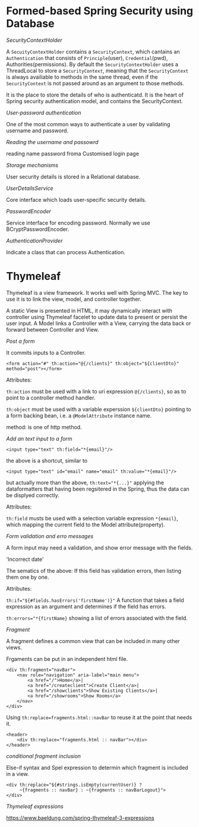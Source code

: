 # Formed-based Spring Security using Database

*SecurityContextHolder* 

A `SecuityContextHolder` contains a `SecurityContext`, which cantains an `Authentication` that consists of `Principle`(user), `Credential`(pwd), Authorities(permissions).
By default the `SecurityContextHolder` uses a ThreadLocal to store a `SecurityContext`, meaning that the `SecurityContext` is always availiable to methods in the same thread, even if the `SecurityContext` is not passed around as an argument to those methods.

It is the place to store the details of who is authenticatd.
It is the heart of Spring security authentication model, and contains the SecurityContext.

*User-password authentication* 

One of the most common ways to authenticate a user by validating username and password.

*Reading the username and passowrd*

reading name password froma Customised login page

*Storage mechanisms* 

User security details is stored in a Relational database.

*UserDetailsService*

Core interface which loads user-specific security details. 

*PasswordEncoder*

Service interface for encoding password. Normally we use BCryptPasswordEncoder.

*AuthenticationProvider*

Indicate a class that can process Authentication. 



# Thymeleaf

Thymeleaf is a view framework. It works well with Spring MVC. The key to use it is to link the view, model, and controller together. 

A static View is presented in HTML, it may dynamically interact with controller using Thymeleaf facelet to update data to present or persist the user input. A Model links a Controller with a View, carrying the data back or forward between Controller and View. 

*Post a form*

It commits inputs to a Controller.  

`<form action="#" th:action="@{/clients}" th:object="${clientDto}" method="post"></form>`

Attributes:

`th:action` must be used with a link to uri expression `@{/clients}`, so as to point to a controller method handler. 

`th:object` must be used with a variable experssion `${clientDto}` pointing to a form backing bean, i.e. a `@ModelAttribute` instance name. 

method: is one of http method. 


*Add an text input to a form*

`<input type="text" th:field="*{email}"/>`

the above is a shortcut, similar to 

`<input type="text" id="email" name="email" th:value="*{email}"/>`

but actually more than the above, `th:text="*{...}"` applying the dataformatters that having been regsitered in the Spring, thus the data can be displyed correctly. 

Attributes: 

`th:field` musts be used with a selection variable expression `*{email}`, which mapping the current field to the Model attribute(property).


*Form validation and erro messages*

A form input may need a validation, and show error message with the fields. 

'<span th:if="${#fields.hasErrors('firstName')}" th:errors="*{firstName}">Incorrect date</span>'

The sematics of the above: If this field has validation errors, then listing them one by one. 

Attributes: 

`th:if="${#fields.hasErrors('firstName')}"` A function that takes a field expression as an argument and determines if the field has errors. 

`th:errors="*{firstName}`  showing a list of errors associated with the field.  

*Fragment*

A fragment defines a common view that can be included in many other views. 

Frgaments can be put in an independent html file. 

```
<div th:fragment="navBar">
    <nav role="navigation" aria-label="main menu">
        <a href="/">Home</a>|
        <a href="/createclient">Create Client</a>|
        <a href="/showclients">Show Existing Clients</a>|
        <a href="/showrooms">Show Rooms</a>
    </nav>
</div>
```

Using `th:replace=fragments.html::navBar` to reuse it at the point that needs it.

```
<header>
    <div th:replace="fragments.html :: navBar"></div>
</header>
```

*conditional fragment inclusion* 

Else-if syntax and Spel expression to determin which fragment is included in a view. 

````
<div th:replace="${#strings.isEmpty(currentUser)} ?
     ~{fragments :: navBar} : ~{fragments :: navBarLogout}">
</div>
````

*Thymeleaf expressions*

https://www.baeldung.com/spring-thymeleaf-3-expressions

